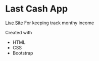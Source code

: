# Last Cash App
[Live Site](https://saving-calculators.netlify.app/)
For keeping track monthy income

Created with
* HTML
* CSS
* Bootstrap
